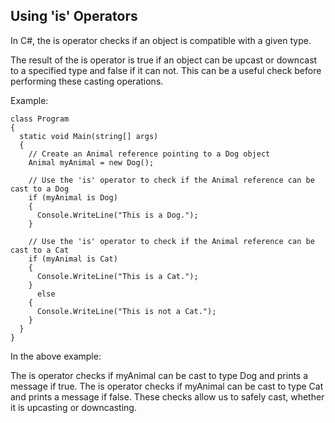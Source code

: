 ## Using 'is' Operators

In C#, the is operator checks if an object is compatible with a given type.

The result of the is operator is true if an object can be upcast or downcast to a specified type and false if it can not. This can be a useful check before performing these casting operations.

Example:

```
class Program
{
  static void Main(string[] args)
  {
    // Create an Animal reference pointing to a Dog object
    Animal myAnimal = new Dog();

    // Use the 'is' operator to check if the Animal reference can be cast to a Dog
    if (myAnimal is Dog)
    {
      Console.WriteLine("This is a Dog.");
    }

    // Use the 'is' operator to check if the Animal reference can be cast to a Cat
    if (myAnimal is Cat)
    {
      Console.WriteLine("This is a Cat.");
    }
      else
    {
      Console.WriteLine("This is not a Cat.");
    }
  }
}

```

In the above example:

The is operator checks if myAnimal can be cast to type Dog and prints a message if true.
The is operator checks if myAnimal can be cast to type Cat and prints a message if false.
These checks allow us to safely cast, whether it is upcasting or downcasting.
